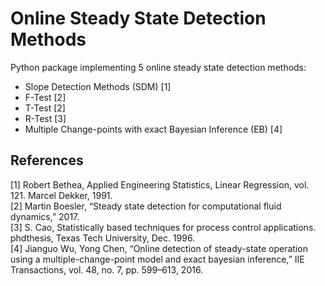 # Online Steady State Detection Methods

Python package implementing 5 online steady state detection methods:

* Slope Detection Methods (SDM) [1]
* F-Test [2]
* T-Test [2]
* R-Test [3]
* Multiple Change-points with exact Bayesian Inference (EB) [4]

## References

[1] Robert Bethea, Applied Engineering Statistics, Linear Regression, vol. 121. Marcel Dekker, 1991. <br/>
[2] Martin Boesler, “Steady state detection for computational fluid dynamics,” 2017.<br/>
[3] S. Cao, Statistically based techniques for process control applications. phdthesis, Texas Tech University, Dec. 1996. <br/>
[4] Jianguo Wu, Yong Chen, “Online detection of steady-state operation using a multiple-change-point model and exact bayesian inference,” IIE Transactions, vol. 48, no. 7, pp. 599–613, 2016.<br/>
